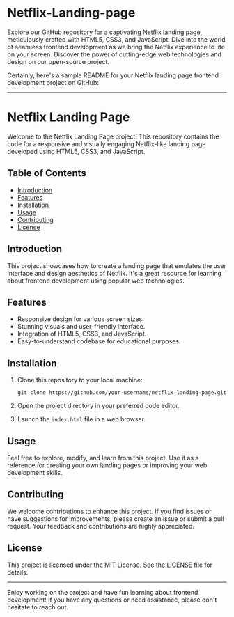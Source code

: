 # Netflix-Landing-page
Explore our GitHub repository for a captivating Netflix landing page, meticulously crafted with HTML5, CSS3, and JavaScript. Dive into the world of seamless frontend development as we bring the Netflix experience to life on your screen. Discover the power of cutting-edge web technologies and design on our open-source project.

Certainly, here's a sample README for your Netflix landing page frontend development project on GitHub:

---

# Netflix Landing Page

Welcome to the Netflix Landing Page project! This repository contains the code for a responsive and visually engaging Netflix-like landing page developed using HTML5, CSS3, and JavaScript.

## Table of Contents

- [Introduction](#introduction)
- [Features](#features)
- [Installation](#installation)
- [Usage](#usage)
- [Contributing](#contributing)
- [License](#license)

## Introduction

This project showcases how to create a landing page that emulates the user interface and design aesthetics of Netflix. It's a great resource for learning about frontend development using popular web technologies.

## Features

- Responsive design for various screen sizes.
- Stunning visuals and user-friendly interface.
- Integration of HTML5, CSS3, and JavaScript.
- Easy-to-understand codebase for educational purposes.

## Installation

1. Clone this repository to your local machine:

   ```
   git clone https://github.com/your-username/netflix-landing-page.git
   ```

2. Open the project directory in your preferred code editor.

3. Launch the `index.html` file in a web browser.

## Usage

Feel free to explore, modify, and learn from this project. Use it as a reference for creating your own landing pages or improving your web development skills.

## Contributing

We welcome contributions to enhance this project. If you find issues or have suggestions for improvements, please create an issue or submit a pull request. Your feedback and contributions are highly appreciated.

## License

This project is licensed under the MIT License. See the [LICENSE](LICENSE) file for details.

---

Enjoy working on the project and have fun learning about frontend development! If you have any questions or need assistance, please don't hesitate to reach out.
